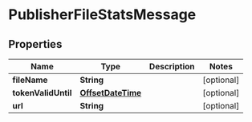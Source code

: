 
# PublisherFileStatsMessage

## Properties
Name | Type | Description | Notes
------------ | ------------- | ------------- | -------------
**fileName** | **String** |  |  [optional]
**tokenValidUntil** | [**OffsetDateTime**](OffsetDateTime.md) |  |  [optional]
**url** | **String** |  |  [optional]



